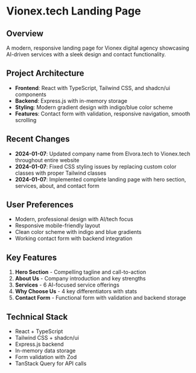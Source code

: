 # Vionex.tech Landing Page

## Overview
A modern, responsive landing page for Vionex digital agency showcasing AI-driven services with a sleek design and contact functionality.

## Project Architecture
- **Frontend**: React with TypeScript, Tailwind CSS, and shadcn/ui components
- **Backend**: Express.js with in-memory storage
- **Styling**: Modern gradient design with indigo/blue color scheme
- **Features**: Contact form with validation, responsive navigation, smooth scrolling

## Recent Changes
- **2024-01-07**: Updated company name from Elvora.tech to Vionex.tech throughout entire website
- **2024-01-07**: Fixed CSS styling issues by replacing custom color classes with proper Tailwind classes
- **2024-01-07**: Implemented complete landing page with hero section, services, about, and contact form

## User Preferences
- Modern, professional design with AI/tech focus
- Responsive mobile-friendly layout
- Clean color scheme with indigo and blue gradients
- Working contact form with backend integration

## Key Features
1. **Hero Section** - Compelling tagline and call-to-action
2. **About Us** - Company introduction and key strengths  
3. **Services** - 6 AI-focused service offerings
4. **Why Choose Us** - 4 key differentiators with stats
5. **Contact Form** - Functional form with validation and backend storage

## Technical Stack
- React + TypeScript
- Tailwind CSS + shadcn/ui
- Express.js backend
- In-memory data storage
- Form validation with Zod
- TanStack Query for API calls